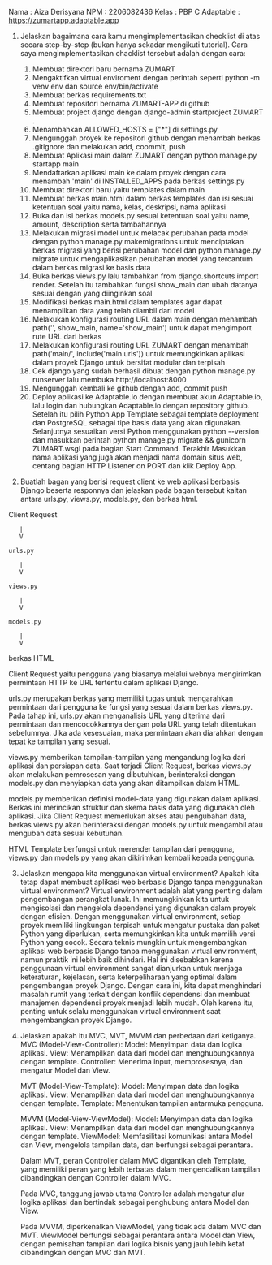 Nama        : Aiza Derisyana
NPM         : 2206082436
Kelas       : PBP C
Adaptable   : https://zumartapp.adaptable.app

1. Jelaskan bagaimana cara kamu mengimplementasikan checklist di atas secara step-by-step (bukan hanya sekadar mengikuti tutorial).
   Cara saya mengimplementasikan chacklist tersebut adalah dengan cara:
   1) Membuat direktori baru bernama ZUMART
   2) Mengaktifkan virtual enviroment dengan perintah seperti python -m venv env dan source env/bin/activate
   3) Membuat berkas requirements.txt
   4) Membuat repositori bernama ZUMART-APP di github
   5) Membuat project django dengan django-admin startproject ZUMART .
   6) Menambahkan ALLOWED_HOSTS = ["*"] di settings.py 
   7) Mengunggah proyek ke repositori github dengan menambah berkas .gitignore dan melakukan add, coommit, push
   8) Membuat Aplikasi main dalam ZUMART dengan python manage.py startapp main 
   9) Mendaftarkan aplikasi main ke dalam proyek dengan cara menambah 'main' di INSTALLED_APPS pada berkas settings.py
   10) Membuat direktori baru yaitu templates dalam main
   11) Membuat berkas main.html dalam berkas templates dan isi sesuai ketentuan soal yaitu nama, kelas, deskripsi, nama aplikasi
   12) Buka dan isi berkas models.py sesuai ketentuan soal yaitu name, amount, description serta tambahannya
   13) Melakukan migrasi model untuk melacak perubahan pada model dengan python manage.py makemigrations untuk menciptakan berkas migrasi yang berisi perubahan model dan python manage.py migrate untuk mengaplikasikan perubahan model yang tercantum dalam berkas migrasi ke basis data
   14) Buka berkas views.py lalu tambahkan from django.shortcuts import render. Setelah itu tambahkan fungsi show_main dan ubah datanya sesuai dengan yang diinginkan soal
   15) Modifikasi berkas main.html dalam templates agar dapat menampilkan data yang telah diambil dari model
   16) Melakukan konfigurasi routing URL dalam main dengan menambah path('', show_main, name='show_main') untuk dapat mengimport rute URL dari berkas
   16) Melakukan konfigurasi routing URL ZUMART dengan menambah path('main/', include('main.urls')) untuk memungkinkan aplikasi dalam proyek Django untuk bersifat modular dan terpisah
   17) Cek django yang sudah berhasil dibuat dengan python manage.py runserver lalu membuka http://localhost:8000
   18) Mengunggah kembali ke github dengan add, commit push
   19) Deploy aplikasi ke Adaptable.io​ dengan membuat akun Adaptable.io​, lalu login dan hubungkan Adaptable.io dengan repository github. Setelah itu pilih Python App Template sebagai template deployment dan PostgreSQL sebagai tipe basis data yang akan digunakan. Selanjutnya sesuaikan versi Python menggunakan python --version dan  masukkan perintah python manage.py migrate && gunicorn ZUMART.wsgi pada bagian Start Command. Terakhir Masukkan nama aplikasi yang juga akan menjadi nama domain situs web, centang bagian HTTP Listener on PORT dan klik Deploy App.
  

2. Buatlah bagan yang berisi request client ke web aplikasi berbasis Django beserta responnya dan jelaskan pada bagan tersebut kaitan antara urls.py, views.py, models.py, dan berkas html.

  Client Request

       |
       V

    urls.py

       |
       V

    views.py 

       |
       V

    models.py 

       |
       V

   berkas HTML       

   Client Request yaitu pengguna yang biasanya melalui webnya mengirimkan permintaan HTTP ke URL tertentu dalam aplikasi Django.

   urls.py merupakan berkas yang memiliki tugas untuk mengarahkan permintaan dari pengguna ke fungsi yang sesuai dalam berkas views.py. Pada tahap ini, urls.py akan menganalisis URL yang diterima dari permintaan dan mencocokkannya dengan pola URL yang telah ditentukan sebelumnya. Jika ada kesesuaian, maka permintaan akan diarahkan dengan tepat ke tampilan yang sesuai.

   views.py memberikan tampilan-tampilan yang mengandung logika dari aplikasi dan persiapan data. Saat terjadi  Client Request, berkas views.py akan melakukan pemrosesan yang dibutuhkan, berinteraksi dengan models.py dan menyiapkan data yang akan ditampilkan dalam HTML.
   
   models.py memberikan definisi model-data yang digunakan dalam aplikasi. Berkas ini merincikan struktur dan skema basis data yang digunakan oleh aplikasi. Jika Client Request memerlukan akses atau pengubahan data, berkas views.py akan berinteraksi dengan models.py untuk mengambil atau mengubah data sesuai kebutuhan.

   HTML Template berfungsi untuk merender tampilan dari pengguna, views.py dan models.py yang akan dikirimkan kembali kepada pengguna.
               
3. Jelaskan mengapa kita menggunakan virtual environment? Apakah kita tetap dapat membuat aplikasi web berbasis Django tanpa menggunakan virtual environment?
    Virtual environment adalah alat yang penting dalam pengembangan perangkat lunak. Ini memungkinkan kita untuk mengisolasi dan mengelola dependensi yang digunakan dalam proyek dengan efisien. Dengan menggunakan virtual environment, setiap proyek memiliki lingkungan terpisah untuk mengatur pustaka dan paket Python yang diperlukan, serta memungkinkan kita untuk memilih versi Python yang cocok.
    Secara teknis mungkin untuk mengembangkan aplikasi web berbasis Django tanpa menggunakan virtual environment, namun praktik ini lebih baik dihindari. Hal ini disebabkan karena penggunaan virtual environment sangat dianjurkan untuk menjaga keteraturan, kejelasan, serta keterpeliharaan yang optimal dalam pengembangan proyek Django. Dengan cara ini, kita dapat menghindari masalah rumit yang terkait dengan konflik dependensi dan membuat manajemen dependensi proyek menjadi lebih mudah. Oleh karena itu, penting untuk selalu menggunakan virtual environment saat mengembangkan proyek Django.

4. Jelaskan apakah itu MVC, MVT, MVVM dan perbedaan dari ketiganya.
    MVC (Model-View-Controller):
    Model: Menyimpan data dan logika aplikasi.
    View: Menampilkan data dari model dan menghubungkannya dengan template.
    Controller: Menerima input, memprosesnya, dan mengatur Model dan View. 

    MVT (Model-View-Template):
    Model: Menyimpan data dan logika aplikasi.
    View: Menampilkan data dari model dan menghubungkannya dengan template.
    Template: Menentukan tampilan antarmuka pengguna.

    MVVM (Model-View-ViewModel):
    Model: Menyimpan data dan logika aplikasi.
    View: Menampilkan data dari model dan menghubungkannya dengan template.
    ViewModel: Memfasilitasi komunikasi antara Model dan View, mengelola tampilan data, dan berfungsi sebagai perantara. 

    Dalam MVT, peran Controller dalam MVC digantikan oleh Template, yang memiliki peran yang lebih terbatas dalam mengendalikan tampilan dibandingkan dengan Controller dalam MVC.

    Pada MVC, tanggung jawab utama Controller adalah mengatur alur logika aplikasi dan bertindak sebagai penghubung antara Model dan View.

    Pada MVVM, diperkenalkan ViewModel, yang tidak ada dalam MVC dan MVT. ViewModel berfungsi sebagai perantara antara Model dan View, dengan pemisahan tampilan dari logika bisnis yang jauh lebih ketat dibandingkan dengan MVC dan MVT.
